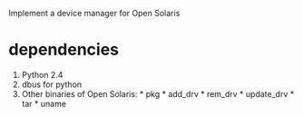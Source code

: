 Implement a device manager for Open Solaris

# dependencies #
  1. Python 2.4
  1. dbus for python
  1. Other binaries of Open Solaris:
    * pkg
    * add\_drv
    * rem\_drv
    * update\_drv
    * tar
    * uname
